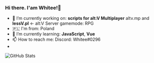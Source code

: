 ### Hi there. I'am Whitee!👋

- 🔭 I’m currently working on: __scripts for alt:V Multiplayer__  altv.mp and __lessV.pl__ <- alt:V Server gamemode: RPG
- 🇵🇱  I'm from: Poland
- 🌱 I’m currently learning: **JavaScript**, **Vue**
- 📫 How to reach me: Discord: Whitee#0296
- 
 ![GitHub Stats](https://github-readme-stats.vercel.app/api?username=Whitee303&&show_icons=true&title_color=ffffff&icon_color=bb2acf&text_color=daf7dc&bg_color=151515)

<!--
**Whitee303/Whitee303** is a ✨ _special_ ✨ repository because its `README.md` (this file) appears on your GitHub profile.

Here are some ideas to get you started:


-->
